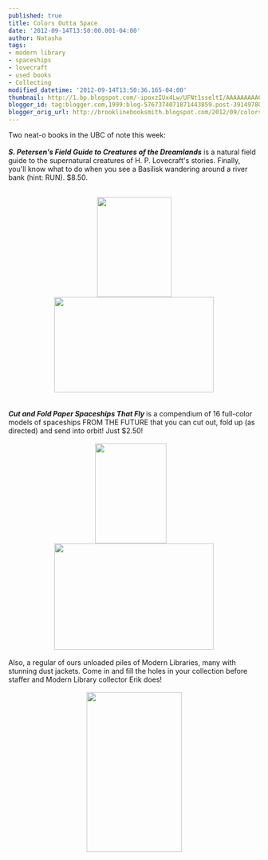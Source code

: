 ```yaml
---
published: true
title: Colors Outta Space
date: '2012-09-14T13:50:00.001-04:00'
author: Natasha
tags:
- modern library
- spaceships
- lovecraft
- used books
- Collecting
modified_datetime: '2012-09-14T13:50:36.165-04:00'
thumbnail: http://1.bp.blogspot.com/-ipoxzIUx4Lw/UFNt1sseltI/AAAAAAAAA0w/pVGG2k1Yvo0/s72-c/lovecraft.jpg
blogger_id: tag:blogger.com,1999:blog-5767374071871443859.post-39149780941479394
blogger_orig_url: http://brooklinebooksmith.blogspot.com/2012/09/colors-outta-space.html
---
```


Two neat-o books in the UBC of note this week:<br /><br /><b><i>S. Petersen's Field Guide to Creatures of the Dreamlands</i></b> is a natural field guide to the supernatural creatures of H. P. Lovecraft's stories. Finally, you'll know what to do when you see a Basilisk wandering around a river bank (hint: RUN). $8.50.<br /><br /><div class="separator" style="clear: both; text-align: center;"><a href="http://1.bp.blogspot.com/-ipoxzIUx4Lw/UFNt1sseltI/AAAAAAAAA0w/pVGG2k1Yvo0/s1600/lovecraft.jpg" imageanchor="1" style="margin-left: 1em; margin-right: 1em; text-align: center;"><img border="0" height="200" src="http://1.bp.blogspot.com/-ipoxzIUx4Lw/UFNt1sseltI/AAAAAAAAA0w/pVGG2k1Yvo0/s200/lovecraft.jpg" width="149" /></a><br /></div><div class="separator" style="clear: both; text-align: center;"><a href="http://3.bp.blogspot.com/-JRr3yfHNhjg/UFNt0HV8E8I/AAAAAAAAA0c/HR1C1tXxVAo/s1600/basilisk.jpg" imageanchor="1" style="margin-left: 1em; margin-right: 1em; text-align: center;"><img border="0" height="191" src="http://3.bp.blogspot.com/-JRr3yfHNhjg/UFNt0HV8E8I/AAAAAAAAA0c/HR1C1tXxVAo/s320/basilisk.jpg" width="320" /></a></div><br /><br /><b style="font-style: italic;">Cut and Fold Paper Spaceships That Fly </b>is a compendium of 16 full-color models of spaceships FROM THE FUTURE that you can cut out, fold up (as directed) and send into orbit! Just $2.50!<br /><br /><div class="separator" style="clear: both; text-align: center;"><a href="http://3.bp.blogspot.com/-IkfpHFCZnAc/UFNtsUg3xBI/AAAAAAAAA0M/WziXx5x0zUQ/s1600/spaceint.jpg" imageanchor="1" style="clear: right; float: right; margin-bottom: 1em; margin-left: 1em;"><br /></a><a href="http://3.bp.blogspot.com/-IkfpHFCZnAc/UFNtsUg3xBI/AAAAAAAAA0M/WziXx5x0zUQ/s1600/spaceint.jpg" imageanchor="1" style="clear: right; float: right; margin-bottom: 1em; margin-left: 1em;"><br /></a><a href="http://2.bp.blogspot.com/-NyhOeYoI4wU/UFNt0ydjusI/AAAAAAAAA0k/UnbKrRgU5yw/s1600/space.jpg" imageanchor="1" style="margin-left: 1em; margin-right: 1em;"><img border="0" height="200" src="http://2.bp.blogspot.com/-NyhOeYoI4wU/UFNt0ydjusI/AAAAAAAAA0k/UnbKrRgU5yw/s200/space.jpg" width="143" /></a><br /></div><div class="separator" style="clear: both; text-align: center;"><a href="http://3.bp.blogspot.com/-IkfpHFCZnAc/UFNtsUg3xBI/AAAAAAAAA0M/WziXx5x0zUQ/s1600/spaceint.jpg" imageanchor="1" style="margin-left: 1em; margin-right: 1em;"><img border="0" height="213" src="http://3.bp.blogspot.com/-IkfpHFCZnAc/UFNtsUg3xBI/AAAAAAAAA0M/WziXx5x0zUQ/s320/spaceint.jpg" width="320" /></a></div><br />Also, a regular of ours unloaded piles of Modern Libraries, many with stunning dust jackets. Come in and fill the holes in your collection before staffer and Modern Library collector Erik does!<br /><br /><div class="separator" style="clear: both; text-align: center;"><a href="http://2.bp.blogspot.com/-CQez6u7DqNk/UFNtte7v8lI/AAAAAAAAA0U/tSG3oqlg9F8/s1600/modernlibrary.jpg" imageanchor="1" style="margin-left: 1em; margin-right: 1em;"><img border="0" height="320" src="http://2.bp.blogspot.com/-CQez6u7DqNk/UFNtte7v8lI/AAAAAAAAA0U/tSG3oqlg9F8/s320/modernlibrary.jpg" width="191" /></a></div>